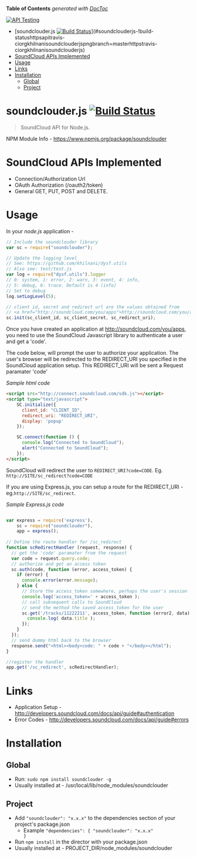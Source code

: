 **Table of Contents**  *generated with [DocToc](http://doctoc.herokuapp.com/)*

[![API Testing](https://img.shields.io/badge/API%20Test-RapidAPI-blue.svg)](https://rapidapi.com/package/Soundcloud/functions?utm_source=SoundcloudGithub&utm_medium=button&utm_content=Vender_GitHub)

- [soundclouder.js [![Build Status](https://api.travis-ci.org/khilnani/soundclouder.js.png?branch=master)](https://travis-ci.org/khilnani/soundclouder.js)](#soundclouderjs-!build-statushttpsapitravis-ciorgkhilnanisoundclouderjspngbranch=masterhttpstravis-ciorgkhilnanisoundclouderjs)
- [SoundCloud APIs Implemented](#soundcloud-apis-implemented)
- [Usage](#usage)
- [Links](#links)
- [Installation](#installation)
	- [Global](#global)
	- [Project](#project)

soundclouder.js [![Build Status](https://api.travis-ci.org/khilnani/soundclouder.js.png?branch=master)](https://travis-ci.org/khilnani/soundclouder.js)
===============

> SoundCloud API for Node.js. 

NPM Module Info - https://www.npmjs.org/package/soundclouder


SoundCloud APIs Implemented
===============
- Connection/Authorization Url
- OAuth Authorization (/oauth2/token)
- General GET, PUT, POST and DELETE.

Usage
==============

In your *node.js* application -

```javascript
// Include the soundclouder library
var sc = require("soundclouder");

// Update the logging level
// See: https://github.com/khilnani/dysf.utils
// Also see: test/test.js
var log = require("dysf.utils").logger
// 0: system, 1: error, 2: warn, 3: event, 4: info, 
// 5: debug, 6: trace. Default is 4 (info)
// Set to debug
log.setLogLevel(5);

// client id, secret and redirect url are the values obtained from 
// <a href="http://soundcloud.com/you/apps">http://soundcloud.com/you/apps</a>
sc.init(sc_client_id, sc_client_secret, sc_redirect_uri);
```

Once you have created an application at http://soundcloud.com/you/apps, you need to use the SoundCloud Javascript library to authenticate a user and get a 'code'. 

The code below, will prompt the user to authorize your application. The user's browser will be redirected to the REDIRECT_URI you specified in the SoundCloud application setup. This REDIRECT_URI will be sent a Request paramater 'code'

*Sample html code*
```html
<script src="http://connect.soundcloud.com/sdk.js"></script>
<script type="text/javascript">
    SC.initialize({
      client_id: "CLIENT_ID",
      redirect_uri: "REDIRECT_URI",
      display: 'popup'
    });

    SC.connect(function () {
      console.log("Connected to SoundCloud");
      alert("Connected to SoundCloud");
    });
</script>
```

SoundCloud will redirect the user to `REDIRECT_URI?code=CODE`. Eg. `http://SITE/sc_redirect?code=CODE`

If you are using Express.js, you can setup a route for the REDIRECT_URI - eg.`http://SITE/sc_redirect`. 

*Sample Express.js code*
```javascript

var express = require('express'),
	sc = require("soundclouder"),
	app = express();
	
// Define the route handler for /sc_redirect
function scRedirectHandler (request, response) {
  // get the 'code' paramater from the request
  var code = request.query.code;
  // authorize and get an access token
  sc.auth(code, function (error, access_token) {
    if (error) {
      console.error(error.message);
    } else {
      // Store the access_token somewhere, perhaps the user's session
      console.log('access_token=' + access_token );
      // call subsequent calls to SoundCloud
      // send the method the saved access_token for the user
      sc.get('/tracks/11222211', access_token, function (error2, data) {
        console.log( data.title );
      });
    }
  });
  // send dummy html back to the browser
  response.send("<html><body>code: " + code + "</body></html");
}

//register the handler
app.get('/sc_redirect', scRedirectHandler);


```



Links
============
- Application Setup - http://developers.soundcloud.com/docs/api/guide#authentication
- Error Codes - http://developers.soundcloud.com/docs/api/guide#errors


Installation
============

Global
--------- 
- Run: <code>sudo npm install soundclouder -g</code>
- Usually installed at - /usr/local/lib/node_modules/soundclouder

Project
---------
- Add <code>"soundclouder": "x.x.x"</code> to the dependencies section of your project's package.json 
  - Example <code>"dependencies": { "soundclouder": "x.x.x" }</code>
- Run <code>npm install</code> in the director with your package.json
- Usually installed at - PROJECT_DIR/node_modules/soundclouder
